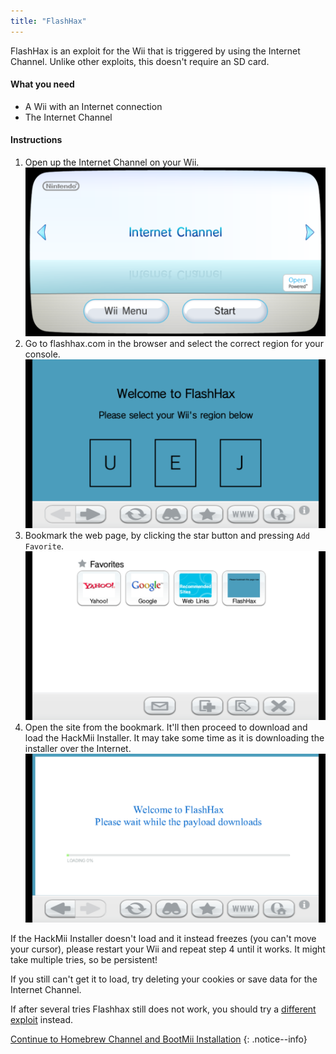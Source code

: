 ```yaml
---
title: "FlashHax"
---
```


FlashHax is an exploit for the Wii that is triggered by using the Internet Channel. Unlike other exploits, this doesn't require an SD card.

#### What you need

* A Wii with an Internet connection
* The Internet Channel

#### Instructions

1. Open up the Internet Channel on your Wii.
    ![Internet Channel Wii Menu](/images/flashhax/internet-channel-start.png)
1. Go to flashhax.com in the browser and select the correct region for your console.
    ![Flashhax Region Select](/images/flashhax/select-region.png)
1. Bookmark the web page, by clicking the star button and pressing `Add Favorite`.
    ![Bookmark Flashhax](/images/flashhax/bookmark-page.png)
1. Open the site from the bookmark. It'll then proceed to download and load the HackMii Installer. It may take some time as it is downloading the installer over the Internet.
    ![Downloading Flashhax](/images/flashhax/wait-for-download.png)

If the HackMii Installer doesn't load and it instead freezes (you can't move your cursor), please restart your Wii and repeat step 4 until it works. It might take multiple tries, so be persistent!

If you still can't get it to load, try deleting your cookies or save data for the Internet Channel.

If after several tries Flashhax still does not work, you should try a [different exploit](get-started) instead.


[Continue to Homebrew Channel and BootMii Installation](hbc)
{: .notice--info}
